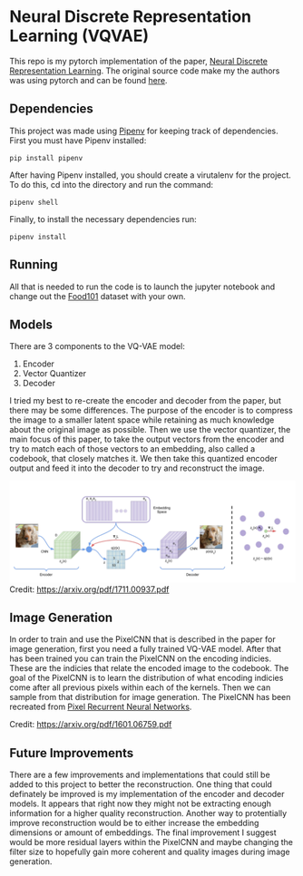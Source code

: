 # Neural Discrete Representation Learning (VQVAE)

This repo is my pytorch implementation of the paper, [Neural Discrete Representation Learning](https://arxiv.org/pdf/1711.00937.pdf). 
The original source code make my the authors was using pytorch and can be found [here](https://github.com/deepmind/sonnet/blob/v2/sonnet/src/nets/vqvae.py). 

## Dependencies

This project was made using [Pipenv](https://github.com/pypa/pipenv) for keeping track of dependencies. First you must have Pipenv installed:
```
pip install pipenv
```
After having Pipenv installed, you should create a virutalenv for the project. To do this, cd into the directory and run the command:
```
pipenv shell
```
Finally, to install the necessary dependencies run:
```
pipenv install
```

## Running

All that is needed to run the code is to launch the jupyter notebook and change out the [Food101](https://data.vision.ee.ethz.ch/cvl/datasets_extra/food-101/) dataset with your own.

## Models

There are 3 components to the VQ-VAE model:
1. Encoder
2. Vector Quantizer
3. Decoder

I tried my best to re-create the encoder and decoder from the paper, but there may be some differences. The purpose of the encoder is to compress the image to a smaller latent space while retaining as much knowledge about the original image as possible. Then we use the vector quantizer, the main focus of this paper, to take the output vectors from the encoder and try to match each of those vectors to an embedding, also called a codebook, that closely matches it. We then take this quantized encoder output and feed it into the decoder to try and reconstruct the image.

![Model Architechture](./model_visualisation/vqvae.png)
Credit: https://arxiv.org/pdf/1711.00937.pdf

## Image Generation

In order to train and use the PixelCNN that is described in the paper for image generation, first you need a fully trained VQ-VAE model. After that has been trained you can train the PixelCNN on the encoding indicies. These are the indicies that relate the encoded image to the codebook. The goal of the PixelCNN is to learn the distribution of what encoding indicies come after all previous pixels within each of the kernels. Then we can sample from that distribution for image generation. The PixelCNN has been recreated from [Pixel Recurrent Neural Networks](https://arxiv.org/pdf/1601.06759.pdf).

Credit: https://arxiv.org/pdf/1601.06759.pdf

## Future Improvements

There are a few improvements and implementations that could still be added to this project to better the reconstruction. One thing that could definately be improved is my implementation of the encoder and decoder models. It appears that right now they might not be extracting enough information for a higher quality reconstruction. Another way to protentially improve reconstruction would be to either increase the embedding dimensions or amount of embeddings. The final improvement I suggest would be more residual layers within the PixelCNN and maybe changing the filter size to hopefully gain more coherent and quality images during image generation.
